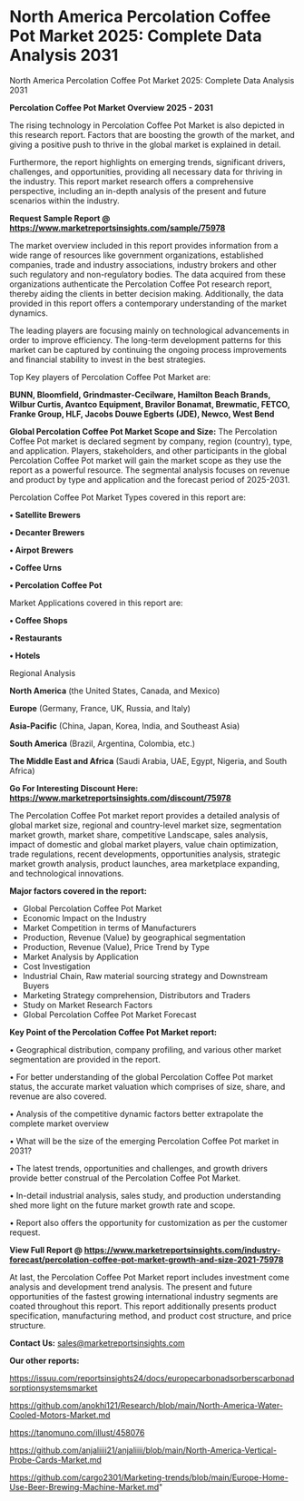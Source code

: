 # North America Percolation Coffee Pot Market 2025: Complete Data Analysis 2031
North America Percolation Coffee Pot Market 2025: Complete Data Analysis 2031

<Strong> Percolation Coffee Pot Market Overview 2025 - 2031</strong>

The rising technology in Percolation Coffee Pot Market is also depicted in this research report. Factors that are boosting the growth of the market, and giving a positive push to thrive in the global market is explained in detail.

Furthermore, the report highlights on emerging trends, significant drivers, challenges, and opportunities, providing all necessary data for thriving in the industry. This report market research offers a comprehensive perspective, including an in-depth analysis of the present and future scenarios within the industry.

<strong>Request Sample Report @ <a href=https://www.marketreportsinsights.com/sample/75978>https://www.marketreportsinsights.com/sample/75978</a></strong>

The market overview included in this report provides information from a wide range of resources like government organizations, established companies, trade and industry associations, industry brokers and other such regulatory and non-regulatory bodies. The data acquired from these organizations authenticate the Percolation Coffee Pot research report, thereby aiding the clients in better decision making. Additionally, the data provided in this report offers a contemporary understanding of the market dynamics.

The leading players are focusing mainly on technological advancements in order to improve efficiency. The long-term development patterns for this market can be captured by continuing the ongoing process improvements and financial stability to invest in the best strategies.

Top Key players of Percolation Coffee Pot Market are:

<strong>BUNN, Bloomfield, Grindmaster-Cecilware, Hamilton Beach Brands, Wilbur Curtis, Avantco Equipment, Bravilor Bonamat, Brewmatic, FETCO, Franke Group, HLF, Jacobs Douwe Egberts (JDE), Newco, West Bend</strong>

<strong><b>Global Percolation Coffee Pot Market Scope and Size:</b></strong>
The Percolation Coffee Pot market is declared segment by company, region (country), type, and application. Players, stakeholders, and other participants in the global Percolation Coffee Pot market will gain the market scope as they use the report as a powerful resource. The segmental analysis focuses on revenue and product by type and application and the forecast period of 2025-2031.

Percolation Coffee Pot Market Types covered in this report are:

<strong>• Satellite Brewers

• Decanter Brewers

• Airpot Brewers

• Coffee Urns

• Percolation Coffee Pot</strong>

Market Applications covered in this report are:

<strong>• Coffee Shops

• Restaurants

• Hotels</strong> 

Regional Analysis

<strong>North America</strong> (the United States, Canada, and Mexico)

<strong>Europe</strong> (Germany, France, UK, Russia, and Italy)

<strong>Asia-Pacific</strong> (China, Japan, Korea, India, and Southeast Asia)

<strong>South America</strong> (Brazil, Argentina, Colombia, etc.)

<strong>The Middle East and Africa</strong> (Saudi Arabia, UAE, Egypt, Nigeria, and South Africa)

<strong>Go For Interesting Discount Here: <a href=https://www.marketreportsinsights.com/discount/75978>https://www.marketreportsinsights.com/discount/75978</a></strong>

The Percolation Coffee Pot market report provides a detailed analysis of global market size, regional and country-level market size, segmentation market growth, market share, competitive Landscape, sales analysis, impact of domestic and global market players, value chain optimization, trade regulations, recent developments, opportunities analysis, strategic market growth analysis, product launches, area marketplace expanding, and technological innovations.

<strong><b>Major factors covered in the report:</b></strong>
<ul>
  <li>Global Percolation Coffee Pot Market </li>
  <li>Economic Impact on the Industry</li>
  <li>Market Competition in terms of Manufacturers</li>
  <li>Production, Revenue (Value) by geographical segmentation</li>
  <li>Production, Revenue (Value), Price Trend by Type</li>
  <li>Market Analysis by Application</li>
  <li>Cost Investigation</li>
  <li>Industrial Chain, Raw material sourcing strategy and Downstream Buyers</li>
  <li>Marketing Strategy comprehension, Distributors and Traders</li>
  <li>Study on Market Research Factors</li>
  <li>Global Percolation Coffee Pot Market Forecast</li>
</ul>

<strong><b>Key Point of the Percolation Coffee Pot Market report:</b></strong>

• Geographical distribution, company profiling, and various other market segmentation are provided in the report.

• For better understanding of the global Percolation Coffee Pot market status, the accurate market valuation which comprises of size, share, and revenue are also covered.

• Analysis of the competitive dynamic factors better extrapolate the complete market overview

• What will be the size of the emerging Percolation Coffee Pot market in 2031?

• The latest trends, opportunities and challenges, and growth drivers provide better construal of the Percolation Coffee Pot Market.

• In-detail industrial analysis, sales study, and production understanding shed more light on the future market growth rate and scope.

• Report also offers the opportunity for customization as per the customer request.

<strong><b>View Full Report @ <a href=https://www.marketreportsinsights.com/industry-forecast/percolation-coffee-pot-market-growth-and-size-2021-75978>https://www.marketreportsinsights.com/industry-forecast/percolation-coffee-pot-market-growth-and-size-2021-75978</a></b></strong>


At last, the Percolation Coffee Pot Market report includes investment come analysis and development trend analysis. The present and future opportunities of the fastest growing international industry segments are coated throughout this report. This report additionally presents product specification, manufacturing method, and product cost structure, and price structure.

<strong>Contact Us:</strong>
sales@marketreportsinsights.com

<strong>Our other reports:</strong>

<a href=https://issuu.com/reportsinsights24/docs/europecarbonadsorberscarbonadsorptionsystemsmarket>https://issuu.com/reportsinsights24/docs/europecarbonadsorberscarbonadsorptionsystemsmarket</a>

<a href=https://github.com/anokhi121/Research/blob/main/North-America-Water-Cooled-Motors-Market.md>https://github.com/anokhi121/Research/blob/main/North-America-Water-Cooled-Motors-Market.md</a>

<a href=https://tanomuno.com/illust/458076>https://tanomuno.com/illust/458076</a>

<a href=https://github.com/anjaliiii21/anjaliiii/blob/main/North-America-Vertical-Probe-Cards-Market.md>https://github.com/anjaliiii21/anjaliiii/blob/main/North-America-Vertical-Probe-Cards-Market.md</a>

<a href=https://github.com/cargo2301/Marketing-trends/blob/main/Europe-Home-Use-Beer-Brewing-Machine-Market.md>https://github.com/cargo2301/Marketing-trends/blob/main/Europe-Home-Use-Beer-Brewing-Machine-Market.md</a>"

